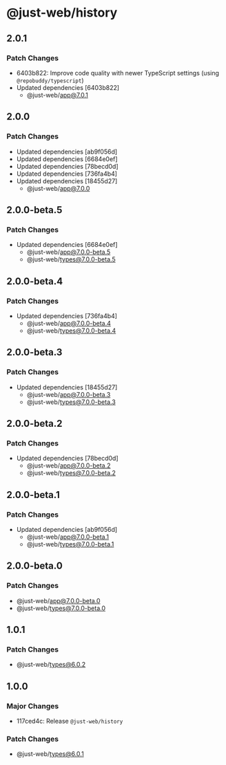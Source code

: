 # @just-web/history

## 2.0.1

### Patch Changes

- 6403b822: Improve code quality with newer TypeScript settings (using `@repobuddy/typescript`)
- Updated dependencies [6403b822]
  - @just-web/app@7.0.1

## 2.0.0

### Patch Changes

- Updated dependencies [ab9f056d]
- Updated dependencies [6684e0ef]
- Updated dependencies [78becd0d]
- Updated dependencies [736fa4b4]
- Updated dependencies [18455d27]
  - @just-web/app@7.0.0

## 2.0.0-beta.5

### Patch Changes

- Updated dependencies [6684e0ef]
  - @just-web/app@7.0.0-beta.5
  - @just-web/types@7.0.0-beta.5

## 2.0.0-beta.4

### Patch Changes

- Updated dependencies [736fa4b4]
  - @just-web/app@7.0.0-beta.4
  - @just-web/types@7.0.0-beta.4

## 2.0.0-beta.3

### Patch Changes

- Updated dependencies [18455d27]
  - @just-web/app@7.0.0-beta.3
  - @just-web/types@7.0.0-beta.3

## 2.0.0-beta.2

### Patch Changes

- Updated dependencies [78becd0d]
  - @just-web/app@7.0.0-beta.2
  - @just-web/types@7.0.0-beta.2

## 2.0.0-beta.1

### Patch Changes

- Updated dependencies [ab9f056d]
  - @just-web/app@7.0.0-beta.1
  - @just-web/types@7.0.0-beta.1

## 2.0.0-beta.0

### Patch Changes

- @just-web/app@7.0.0-beta.0
- @just-web/types@7.0.0-beta.0

## 1.0.1

### Patch Changes

- @just-web/types@6.0.2

## 1.0.0

### Major Changes

- 117ced4c: Release `@just-web/history`

### Patch Changes

- @just-web/types@6.0.1
